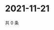 # 2021-11-21

共 0 条

<!-- BEGIN WEIBO -->
<!-- 最后更新时间 Sun Nov 21 2021 19:07:13 GMT+0800 (China Standard Time) -->

<!-- END WEIBO -->
